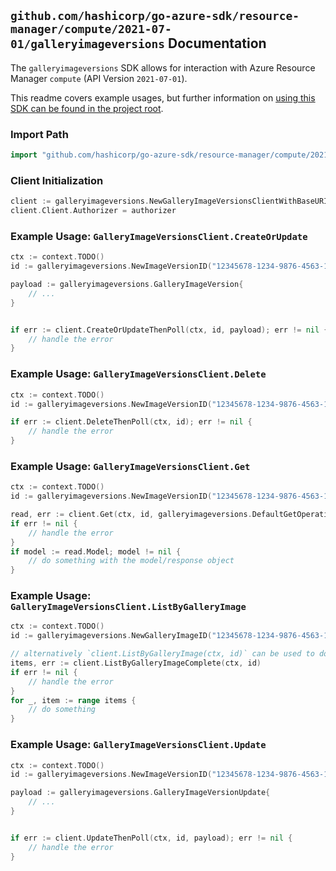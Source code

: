 
## `github.com/hashicorp/go-azure-sdk/resource-manager/compute/2021-07-01/galleryimageversions` Documentation

The `galleryimageversions` SDK allows for interaction with Azure Resource Manager `compute` (API Version `2021-07-01`).

This readme covers example usages, but further information on [using this SDK can be found in the project root](https://github.com/hashicorp/go-azure-sdk/tree/main/docs).

### Import Path

```go
import "github.com/hashicorp/go-azure-sdk/resource-manager/compute/2021-07-01/galleryimageversions"
```


### Client Initialization

```go
client := galleryimageversions.NewGalleryImageVersionsClientWithBaseURI("https://management.azure.com")
client.Client.Authorizer = authorizer
```


### Example Usage: `GalleryImageVersionsClient.CreateOrUpdate`

```go
ctx := context.TODO()
id := galleryimageversions.NewImageVersionID("12345678-1234-9876-4563-123456789012", "example-resource-group", "galleryName", "galleryImageName", "galleryImageVersionName")

payload := galleryimageversions.GalleryImageVersion{
	// ...
}


if err := client.CreateOrUpdateThenPoll(ctx, id, payload); err != nil {
	// handle the error
}
```


### Example Usage: `GalleryImageVersionsClient.Delete`

```go
ctx := context.TODO()
id := galleryimageversions.NewImageVersionID("12345678-1234-9876-4563-123456789012", "example-resource-group", "galleryName", "galleryImageName", "galleryImageVersionName")

if err := client.DeleteThenPoll(ctx, id); err != nil {
	// handle the error
}
```


### Example Usage: `GalleryImageVersionsClient.Get`

```go
ctx := context.TODO()
id := galleryimageversions.NewImageVersionID("12345678-1234-9876-4563-123456789012", "example-resource-group", "galleryName", "galleryImageName", "galleryImageVersionName")

read, err := client.Get(ctx, id, galleryimageversions.DefaultGetOperationOptions())
if err != nil {
	// handle the error
}
if model := read.Model; model != nil {
	// do something with the model/response object
}
```


### Example Usage: `GalleryImageVersionsClient.ListByGalleryImage`

```go
ctx := context.TODO()
id := galleryimageversions.NewGalleryImageID("12345678-1234-9876-4563-123456789012", "example-resource-group", "galleryName", "galleryImageName")

// alternatively `client.ListByGalleryImage(ctx, id)` can be used to do batched pagination
items, err := client.ListByGalleryImageComplete(ctx, id)
if err != nil {
	// handle the error
}
for _, item := range items {
	// do something
}
```


### Example Usage: `GalleryImageVersionsClient.Update`

```go
ctx := context.TODO()
id := galleryimageversions.NewImageVersionID("12345678-1234-9876-4563-123456789012", "example-resource-group", "galleryName", "galleryImageName", "galleryImageVersionName")

payload := galleryimageversions.GalleryImageVersionUpdate{
	// ...
}


if err := client.UpdateThenPoll(ctx, id, payload); err != nil {
	// handle the error
}
```
